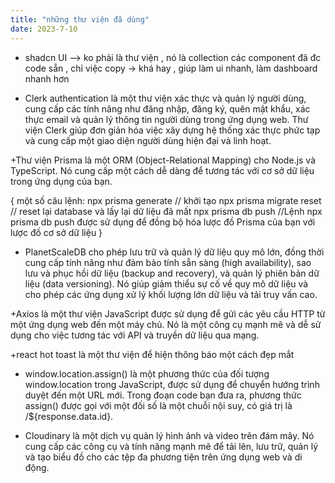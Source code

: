 ```yaml
---
title: "những thư viện đã dùng"
date: 2023-7-10
---
```


+ shadcn UI --> ko phải là thư viện , nó là collection các component đã đc code sẵn , chỉ việc copy -> khá hay , giúp làm ui nhanh, làm dashboard nhanh hơn

+ Clerk authentication là một thư viện xác thực và quản lý người dùng, cung cấp các tính năng như đăng nhập, đăng ký, quên mật khẩu, xác thực email và quản lý thông tin người dùng trong ứng dụng web. Thư viện Clerk giúp đơn giản hóa việc xây dựng hệ thống xác thực phức tạp và cung cấp một giao diện người dùng hiện đại và linh hoạt.

+Thư viện Prisma là một ORM (Object-Relational Mapping) cho Node.js và TypeScript. Nó cung cấp một cách dễ dàng để tương tác với cơ sở dữ liệu trong ứng dụng của bạn.

{
    một số câu lệnh:
    npx prisma generate // khởi tạo
    npx prisma migrate reset // reset lại database và lấy lại dữ liệu đã mất
    npx prisma db push //Lệnh npx prisma db push được sử dụng để đồng bộ hóa lược đồ Prisma của bạn với lược đồ cơ sở dữ liệu
}
+ PlanetScaleDB cho phép lưu trữ và quản lý dữ liệu quy mô lớn, đồng thời cung cấp tính năng như đảm bảo tính sẵn sàng (high availability), sao lưu và phục hồi dữ liệu (backup and recovery), và quản lý phiên bản dữ liệu (data versioning). Nó giúp giảm thiểu sự cố về quy mô dữ liệu và cho phép các ứng dụng xử lý khối lượng lớn dữ liệu và tải truy vấn cao.

+Axios là một thư viện JavaScript được sử dụng để gửi các yêu cầu HTTP từ một ứng dụng web đến một máy chủ. Nó là một công cụ mạnh mẽ và dễ sử dụng cho việc tương tác với API và truyền dữ liệu qua mạng.

+react hot toast là một thư viện để hiện thông báo một cách đẹp mắt

+ window.location.assign() là một phương thức của đối tượng window.location trong JavaScript, được sử dụng để chuyển hướng trình duyệt đến một URL mới. Trong đoạn code bạn đưa ra, phương thức assign() được gọi với một đối số là một chuỗi nội suy, có giá trị là /${response.data.id}.

+ Cloudinary là một dịch vụ quản lý hình ảnh và video trên đám mây. Nó cung cấp các công cụ và tính năng mạnh mẽ để tải lên, lưu trữ, quản lý và tạo biểu đồ cho các tệp đa phương tiện trên ứng dụng web và di động.

